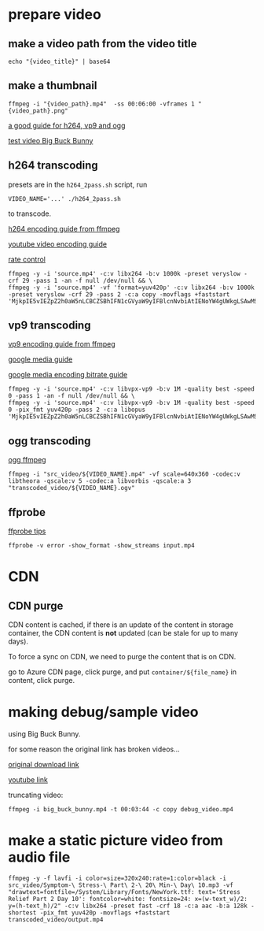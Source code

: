 
# prepare video

## make a video path from the video title
```
echo "{video_title}" | base64
```

## make a thumbnail
```
ffmpeg -i "{video_path}.mp4"  -ss 00:06:00 -vframes 1 "{video_path}.png"
```

[a good guide for h264, vp9 and ogg](https://www.s-config.com/video-transcoding-ffmpeg/)

[test video Big Buck Bunny](http://bbb3d.renderfarming.net/download.html)

## h264 transcoding

presets are in the `h264_2pass.sh` script, run 

```
VIDEO_NAME='...' ./h264_2pass.sh
```

to transcode.

[h264 encoding guide from ffmpeg](https://trac.ffmpeg.org/wiki/Encode/H.264)

[youtube video encoding guide](https://trac.ffmpeg.org/wiki/Encode/YouTube)

[rate control](https://slhck.info/video/2017/03/01/rate-control.html)

```
ffmpeg -y -i 'source.mp4' -c:v libx264 -b:v 1000k -preset veryslow -crf 29 -pass 1 -an -f null /dev/null && \
ffmpeg -y -i 'source.mp4' -vf 'format=yuv420p' -c:v libx264 -b:v 1000k -preset veryslow -crf 29 -pass 2 -c:a copy -movflags +faststart 'MjkpIE5vIEZpZ2h0aW5nLCBCZSBhIFN1cGVyaW9yIFBlcnNvbiAtIENoYW4gUWkgLSAwMS8yMy8yMDE4Cg==.mp4'
```


## vp9 transcoding
[vp9 encoding guide from ffmpeg](https://trac.ffmpeg.org/wiki/Encode/VP9)

[google media guide](https://developers.google.com/media/vp9/settings/vod/)

[google media encoding bitrate guide](https://developers.google.com/media/vp9/settings#encoding_bitrates)

```
ffmpeg -y -i 'source.mp4' -c:v libvpx-vp9 -b:v 1M -quality best -speed 0 -pass 1 -an -f null /dev/null && \
ffmpeg -y -i 'source.mp4' -c:v libvpx-vp9 -b:v 1M -quality best -speed 0 -pix_fmt yuv420p -pass 2 -c:a libopus 'MjkpIE5vIEZpZ2h0aW5nLCBCZSBhIFN1cGVyaW9yIFBlcnNvbiAtIENoYW4gUWkgLSAwMS8yMy8yMDE4Cg==.webm'
```

## ogg transcoding
[ogg ffmpeg](https://trac.ffmpeg.org/wiki/TheoraVorbisEncodingGuide)

```
ffmpeg -i "src_video/${VIDEO_NAME}.mp4" -vf scale=640x360 -codec:v libtheora -qscale:v 5 -codec:a libvorbis -qscale:a 3 "transcoded_video/${VIDEO_NAME}.ogv"
```

## ffprobe
[ffprobe tips](https://trac.ffmpeg.org/wiki/FFprobeTips)


`ffprobe -v error -show_format -show_streams input.mp4`

# CDN

## CDN purge
CDN content is cached, if there is an update of the content in storage container, the CDN content is **not** updated (can be stale for up to many days).

To force a sync on CDN, we need to purge the content that is on CDN. 

go to Azure CDN page, click purge, and put `container/${file_name}` in content, click purge.


# making debug/sample video

using Big Buck Bunny.

for some reason the original link has broken videos...

[original download link](http://bbb3d.renderfarming.net/download.html) 

[youtube link](https://www.youtube.com/watch?v=YE7VzlLtp-4)

truncating video:

```
ffmpeg -i big_buck_bunny.mp4 -t 00:03:44 -c copy debug_video.mp4
```

# make a static picture video from audio file
```
ffmpeg -y -f lavfi -i color=size=320x240:rate=1:color=black -i src_video/Symptom-\ Stress-\ Part\ 2-\ 20\ Min-\ Day\ 10.mp3 -vf "drawtext=fontfile=/System/Library/Fonts/NewYork.ttf: text='Stress Relief Part 2 Day 10': fontcolor=white: fontsize=24: x=(w-text_w)/2: y=(h-text_h)/2" -c:v libx264 -preset fast -crf 18 -c:a aac -b:a 128k -shortest -pix_fmt yuv420p -movflags +faststart transcoded_video/output.mp4
```